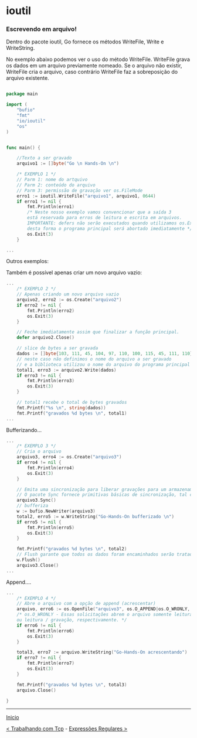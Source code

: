 
# ioutil
### Escrevendo em arquivo!

Dentro do pacote ioutil, Go fornece os métodos WriteFile, Write e WriteString. 

No exemplo abaixo podemos ver o uso do método WriteFile. 
WriteFile grava os dados em um arquivo previamente nomeado. 
Se o arquivo não existir, WriteFile cria o arquivo, caso contrário WriteFile faz a sobreposição do arquivo existente.


```go

package main

import (
	"bufio"
	"fmt"
	"io/ioutil"
	"os"
)


func main() {

	//Texto a ser gravado
	arquivo1 := []byte("Go \n Hands-On \n")

	/* EXEMPLO 1 */
	// Parm 1: nome do artquivo
	// Parm 2: conteúdo do arquivo
	// Parm 3: permissão de gravação ver os.FileMode
	erro1 := ioutil.WriteFile("arquivo1", arquivo1, 0644)
	if erro1 != nil {
		fmt.Println(erro1)
		/* Neste nosso exemplo vamos convencionar que a saída 3
		está reservada para erros de leitura e escrita em arquivos.
		IMPORTANTE: defers não serão executados quando utilizamos os.Exit(), 
		desta forma o programa principal será abortado imediatamente */
		os.Exit(3)
	}

...
```

Outros exemplos: 

Também é possível apenas criar um novo arquivo vazio:
```go
...
	/* EXEMPLO 2 */
	// Apenas criando um novo arquivo vazio
	arquivo2, erro2 := os.Create("arquivo2")
	if erro2 != nil {
		fmt.Println(erro2)
		os.Exit(3)
	}

	// Feche imediatamente assim que finalizar a função principal.
	defer arquivo2.Close()

	// slice de bytes a ser gravada
	dados := []byte{103, 111, 45, 104, 97, 110, 100, 115, 45, 111, 110}
	// neste caso não definimos o nome do arquivo a ser gravado
	// e a biblioteca utilizou o nome do arquivo do programa principal "ioutil_write"
	total1, erro3 := arquivo2.Write(dados)
	if erro3 != nil {
		fmt.Println(erro3)
		os.Exit(3)
	}

	// total1 recebe o total de bytes gravados
	fmt.Printf("%s \n", string(dados))
	fmt.Printf("gravados %d bytes \n", total1)
...
```

Bufferizando...
```go
...
	/* EXEMPLO 3 */
	// Cria o arquivo
	arquivo3, erro4 := os.Create("arquivo3")
	if erro4 != nil {
		fmt.Println(erro4)
		os.Exit(3)
	}

	// Emita uma sincronização para liberar gravações para um armazenamento estável.
	// O pacote Sync fornece primitivas básicas de sincronização, tal como bloqueios de exclusão mútua (lock).
	arquivo3.Sync()
	// bufferiza
	w := bufio.NewWriter(arquivo3)
	total2, erro5 := w.WriteString("Go-Hands-On bufferizado \n")
	if erro5 != nil {
		fmt.Println(erro5)
		os.Exit(3)
	}

	fmt.Printf("gravados %d bytes \n", total2)
	// Flush garante que todos os dados foram encaminhados serão tratados pelo io.Writer.
	w.Flush()
	arquivo3.Close()
...	
```

Append....
```go
...
	/* EXEMPLO 4 */
	// Abre o arquivo com a opção de append (acrescentar)
	arquivo, erro6 := os.OpenFile("arquivo3", os.O_APPEND|os.O_WRONLY, 0644)
	/* os.O_WRONLY - Essas solicitações abrem o arquivo somente leitura, somente gravação
	ou leitura / gravação, respectivamente. */
	if erro6 != nil {
		fmt.Println(erro6)
		os.Exit(3)
	}

	total3, erro7 := arquivo.WriteString("Go-Hands-On acrescentando")
	if erro7 != nil {
		fmt.Println(erro7)
		os.Exit(3)
	}

	fmt.Printf("gravados %d bytes \n", total3)
	arquivo.Close()

}
```

---
[Inicio](../README.md)

[< Trabalhando com Tcp](../tcp/) - [Expressões Regulares >](../regexp/) 
